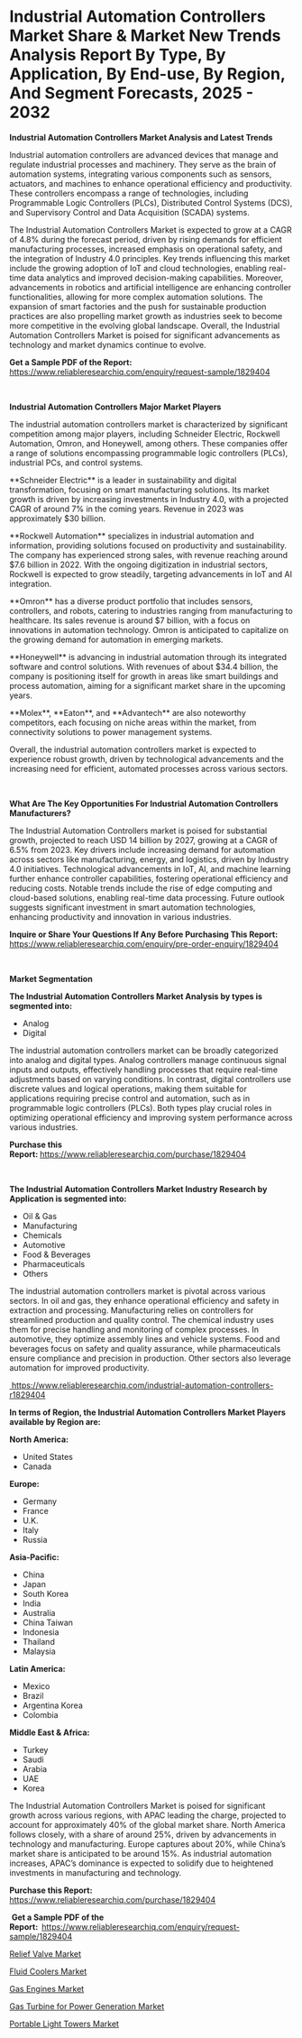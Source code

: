 <p><h1>Industrial Automation Controllers Market Share & Market New Trends Analysis Report By Type, By Application, By End-use, By Region, And Segment Forecasts, 2025 - 2032</h1></p><p><strong>Industrial Automation Controllers Market Analysis and Latest Trends</strong></p>
<p><p>Industrial automation controllers are advanced devices that manage and regulate industrial processes and machinery. They serve as the brain of automation systems, integrating various components such as sensors, actuators, and machines to enhance operational efficiency and productivity. These controllers encompass a range of technologies, including Programmable Logic Controllers (PLCs), Distributed Control Systems (DCS), and Supervisory Control and Data Acquisition (SCADA) systems. </p><p>The Industrial Automation Controllers Market is expected to grow at a CAGR of 4.8% during the forecast period, driven by rising demands for efficient manufacturing processes, increased emphasis on operational safety, and the integration of Industry 4.0 principles. Key trends influencing this market include the growing adoption of IoT and cloud technologies, enabling real-time data analytics and improved decision-making capabilities. Moreover, advancements in robotics and artificial intelligence are enhancing controller functionalities, allowing for more complex automation solutions. The expansion of smart factories and the push for sustainable production practices are also propelling market growth as industries seek to become more competitive in the evolving global landscape. Overall, the Industrial Automation Controllers Market is poised for significant advancements as technology and market dynamics continue to evolve.</p></p>
<p><strong>Get a Sample PDF of the Report:&nbsp;</strong> <a href="https://www.reliableresearchiq.com/enquiry/request-sample/1829404?utm_campaign=904&utm_medium=2&utm_source=Github&utm_content=ia&utm_term=23022025&utm_id=industrial-automation-controllers">https://www.reliableresearchiq.com/enquiry/request-sample/1829404</a></p>
<p>&nbsp;</p>
<p><strong>Industrial Automation Controllers Major Market Players</strong></p>
<p><p>The industrial automation controllers market is characterized by significant competition among major players, including Schneider Electric, Rockwell Automation, Omron, and Honeywell, among others. These companies offer a range of solutions encompassing programmable logic controllers (PLCs), industrial PCs, and control systems.</p><p>**Schneider Electric** is a leader in sustainability and digital transformation, focusing on smart manufacturing solutions. Its market growth is driven by increasing investments in Industry 4.0, with a projected CAGR of around 7% in the coming years. Revenue in 2023 was approximately $30 billion.</p><p>**Rockwell Automation** specializes in industrial automation and information, providing solutions focused on productivity and sustainability. The company has experienced strong sales, with revenue reaching around $7.6 billion in 2022. With the ongoing digitization in industrial sectors, Rockwell is expected to grow steadily, targeting advancements in IoT and AI integration.</p><p>**Omron** has a diverse product portfolio that includes sensors, controllers, and robots, catering to industries ranging from manufacturing to healthcare. Its sales revenue is around $7 billion, with a focus on innovations in automation technology. Omron is anticipated to capitalize on the growing demand for automation in emerging markets.</p><p>**Honeywell** is advancing in industrial automation through its integrated software and control solutions. With revenues of about $34.4 billion, the company is positioning itself for growth in areas like smart buildings and process automation, aiming for a significant market share in the upcoming years.</p><p>**Molex**, **Eaton**, and **Advantech** are also noteworthy competitors, each focusing on niche areas within the market, from connectivity solutions to power management systems.</p><p>Overall, the industrial automation controllers market is expected to experience robust growth, driven by technological advancements and the increasing need for efficient, automated processes across various sectors.</p></p>
<p>&nbsp;</p>
<p><strong>What Are The Key Opportunities For Industrial Automation Controllers Manufacturers?</strong></p>
<p><p>The Industrial Automation Controllers market is poised for substantial growth, projected to reach USD 14 billion by 2027, growing at a CAGR of 6.5% from 2023. Key drivers include increasing demand for automation across sectors like manufacturing, energy, and logistics, driven by Industry 4.0 initiatives. Technological advancements in IoT, AI, and machine learning further enhance controller capabilities, fostering operational efficiency and reducing costs. Notable trends include the rise of edge computing and cloud-based solutions, enabling real-time data processing. Future outlook suggests significant investment in smart automation technologies, enhancing productivity and innovation in various industries.</p></p>
<p><strong>Inquire or Share Your Questions If Any Before Purchasing This Report:</strong> <a href="https://www.reliableresearchiq.com/enquiry/pre-order-enquiry/1829404?utm_campaign=904&utm_medium=2&utm_source=Github&utm_content=ia&utm_term=23022025&utm_id=industrial-automation-controllers">https://www.reliableresearchiq.com/enquiry/pre-order-enquiry/1829404</a></p>
<p>&nbsp;</p>
<p><strong>Market Segmentation</strong></p>
<p><strong>The Industrial Automation Controllers Market Analysis by types is segmented into:</strong></p>
<p><ul><li>Analog</li><li>Digital</li></ul></p>
<p><p>The industrial automation controllers market can be broadly categorized into analog and digital types. Analog controllers manage continuous signal inputs and outputs, effectively handling processes that require real-time adjustments based on varying conditions. In contrast, digital controllers use discrete values and logical operations, making them suitable for applications requiring precise control and automation, such as in programmable logic controllers (PLCs). Both types play crucial roles in optimizing operational efficiency and improving system performance across various industries.</p></p>
<p><strong>Purchase this Report:&nbsp;</strong><a href="https://www.reliableresearchiq.com/purchase/1829404?utm_campaign=904&utm_medium=2&utm_source=Github&utm_content=ia&utm_term=23022025&utm_id=industrial-automation-controllers">https://www.reliableresearchiq.com/purchase/1829404</a></p>
<p>&nbsp;</p>
<p><strong>The Industrial Automation Controllers Market Industry Research by Application is segmented into:</strong></p>
<p><ul><li>Oil & Gas</li><li>Manufacturing</li><li>Chemicals</li><li>Automotive</li><li>Food & Beverages</li><li>Pharmaceuticals</li><li>Others</li></ul></p>
<p><p>The industrial automation controllers market is pivotal across various sectors. In oil and gas, they enhance operational efficiency and safety in extraction and processing. Manufacturing relies on controllers for streamlined production and quality control. The chemical industry uses them for precise handling and monitoring of complex processes. In automotive, they optimize assembly lines and vehicle systems. Food and beverages focus on safety and quality assurance, while pharmaceuticals ensure compliance and precision in production. Other sectors also leverage automation for improved productivity.</p></p>
<p><a href="https://www.reliableresearchiq.com/industrial-automation-controllers-r1829404?utm_campaign=904&utm_medium=2&utm_source=Github&utm_content=ia&utm_term=23022025&utm_id=industrial-automation-controllers">&nbsp;https://www.reliableresearchiq.com/industrial-automation-controllers-r1829404</a></p>
<p><strong>In terms of Region, the Industrial Automation Controllers Market Players available by Region are:</strong></p>
<p>
    <p> <strong> North America: </strong>
        <ul>
            <li>United States</li>
            <li>Canada</li>
        </ul>
        </p> 
    <p> <strong> Europe: </strong>
        <ul>
            <li>Germany</li>
            <li>France</li>
            <li>U.K.</li>
            <li>Italy</li>
            <li>Russia</li>
        </ul>
        </p> 
    <p> <strong> Asia-Pacific: </strong>
        <ul>
            <li>China</li>
            <li>Japan</li>
            <li>South Korea</li>
            <li>India</li>
            <li>Australia</li>
            <li>China Taiwan</li>
            <li>Indonesia</li>
            <li>Thailand</li>
            <li>Malaysia</li>
        </ul>
        </p> 
    <p> <strong> Latin America: </strong>
        <ul>
            <li>Mexico</li>
            <li>Brazil</li>
            <li>Argentina Korea</li>
            <li>Colombia</li>
        </ul>
        </p> 
    <p> <strong> Middle East & Africa: </strong>
        <ul>
            <li>Turkey</li>
            <li>Saudi</li>
            <li>Arabia</li>
            <li>UAE</li>
            <li>Korea</li>
        </ul>
    </p>
    </p>
<p><p>The Industrial Automation Controllers Market is poised for significant growth across various regions, with APAC leading the charge, projected to account for approximately 40% of the global market share. North America follows closely, with a share of around 25%, driven by advancements in technology and manufacturing. Europe captures about 20%, while China’s market share is anticipated to be around 15%. As industrial automation increases, APAC’s dominance is expected to solidify due to heightened investments in manufacturing and technology.</p></p>
<p><strong>Purchase this Report: </strong><a href="https://www.reliableresearchiq.com/purchase/1829404?utm_campaign=904&utm_medium=2&utm_source=Github&utm_content=ia&utm_term=23022025&utm_id=industrial-automation-controllers">https://www.reliableresearchiq.com/purchase/1829404</a></p>
<p>&nbsp;<strong>Get a Sample PDF of the Report:&nbsp;&nbsp;</strong><a href="https://www.reliableresearchiq.com/enquiry/request-sample/1829404?utm_campaign=904&utm_medium=2&utm_source=Github&utm_content=ia&utm_term=23022025&utm_id=industrial-automation-controllers">https://www.reliableresearchiq.com/enquiry/request-sample/1829404</a></p>
<p><strong></strong></p>
<p><p><a href="https://github.com/raaschadonle/Market-Research-Report-List-1/blob/main/relief-valve-market.md?utm_campaign=904&utm_medium=2&utm_source=Github&utm_content=ia&utm_term=23022025&utm_id=industrial-automation-controllers">Relief Valve Market</a></p><p><a href="https://github.com/sawrovpipolo/Market-Research-Report-List-1/blob/main/fluid-coolers-market.md?utm_campaign=904&utm_medium=2&utm_source=Github&utm_content=ia&utm_term=23022025&utm_id=industrial-automation-controllers">Fluid Coolers Market</a></p><p><a href="https://github.com/zsibaqalia/Market-Research-Report-List-1/blob/main/gas-engines-market.md?utm_campaign=904&utm_medium=2&utm_source=Github&utm_content=ia&utm_term=23022025&utm_id=industrial-automation-controllers">Gas Engines Market</a></p><p><a href="https://github.com/aarajlyre/Market-Research-Report-List-1/blob/main/gas-turbine-for-power-generation-market.md?utm_campaign=904&utm_medium=2&utm_source=Github&utm_content=ia&utm_term=23022025&utm_id=industrial-automation-controllers">Gas Turbine for Power Generation Market</a></p><p><a href="https://github.com/ritooesiaba/Market-Research-Report-List-1/blob/main/portable-light-towers-market.md?utm_campaign=904&utm_medium=2&utm_source=Github&utm_content=ia&utm_term=23022025&utm_id=industrial-automation-controllers">Portable Light Towers Market</a></p></p>